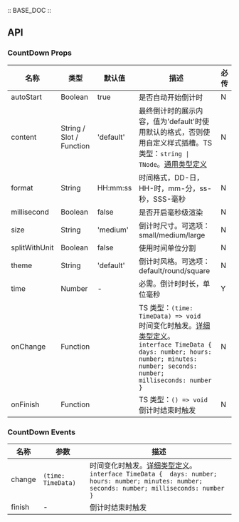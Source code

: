 :: BASE_DOC ::

## API


### CountDown Props

名称 | 类型 | 默认值 | 描述 | 必传
-- | -- | -- | -- | --
autoStart | Boolean | true | 是否自动开始倒计时 | N
content | String / Slot / Function | 'default' | 最终倒计时的展示内容，值为'default'时使用默认的格式，否则使用自定义样式插槽。TS 类型：`string \| TNode`。[通用类型定义](https://github.com/Tencent/tdesign-mobile-vue/blob/develop/src/common.ts) | N
format | String | HH:mm:ss | 时间格式，DD-日，HH-时，mm-分，ss-秒，SSS-毫秒 | N
millisecond | Boolean | false | 是否开启毫秒级渲染 | N
size | String | 'medium' | 倒计时尺寸。可选项：small/medium/large | N
splitWithUnit | Boolean | false | 使用时间单位分割 | N
theme | String | 'default' | 倒计时风格。可选项：default/round/square | N
time | Number | - | 必需。倒计时时长，单位毫秒 | Y
onChange | Function |  | TS 类型：`(time: TimeData) => void`<br/>时间变化时触发。[详细类型定义](https://github.com/Tencent/tdesign-mobile-vue/tree/develop/src/count-down/type.ts)。<br/>`interface TimeData {  days: number; hours: number; minutes: number; seconds: number; milliseconds: number }`<br/> | N
onFinish | Function |  | TS 类型：`() => void`<br/>倒计时结束时触发 | N

### CountDown Events

名称 | 参数 | 描述
-- | -- | --
change | `(time: TimeData)` | 时间变化时触发。[详细类型定义](https://github.com/Tencent/tdesign-mobile-vue/tree/develop/src/count-down/type.ts)。<br/>`interface TimeData {  days: number; hours: number; minutes: number; seconds: number; milliseconds: number }`<br/>
finish | \- | 倒计时结束时触发

